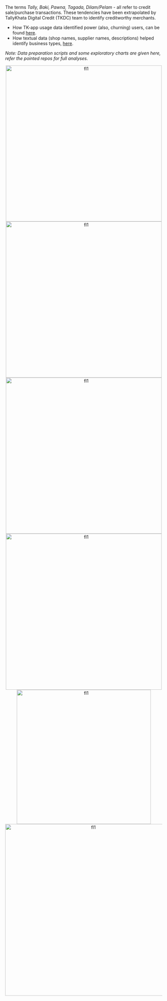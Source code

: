 The terms *Tally, Baki, Pawna, Tagada, Dilam/Pelam* - all refer to credit sale/purchase transactions. 
These tendencies have been extrapolated by TallyKhata Digital Credit (TKDC) team to identify creditworthy merchants.
- How TK-app usage data identified power (also, churning) users, can be found [here](https://github.com/shithi30/Churn_Prediction_NeuralNets).
- How textual data (shop names, supplier names, descriptions) helped identify business types, [here](https://github.com/shithi30/Prediction_of_Missing_BizTypes_NLP).

*Note: Data preparation scripts and some exploratory charts are given here, refer the pointed repos for full analyses.*

<p align="center">
<img width="500" alt="fl1" src="https://github.com/shithi30/shithi30/assets/43873081/97d5e2c0-d001-4e5c-87a3-696b225b9e91"><br>
<img width="500" alt="fl1" src="https://github.com/shithi30/shithi30/assets/43873081/438ec216-1c8b-4a74-bf1a-3cb6d4fa5e0e">
<img width="500" alt="fl1" src="https://github.com/shithi30/shithi30/assets/43873081/1b204cc3-e363-424e-a714-a61a91992500"><br>
<img width="500" alt="fl1" src="https://github.com/shithi30/shithi30/assets/43873081/70b546f0-8edf-4779-9ec1-ecea706912a4"><br>
<img width="430" alt="fl1" src="https://github.com/shithi30/shithi30/assets/43873081/3945c738-eb55-4c47-9f9e-f05567757171"><br>
<img width="550" alt="fl1" src="https://github.com/shithi30/shithi30/assets/43873081/571d37a7-abce-4404-bace-2d5f54f4fbb3">
</p>


